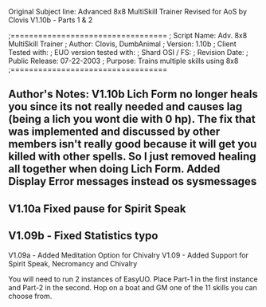 Original Subject line: Advanced 8x8 MultiSkill Trainer Revised for AoS by Clovis V1.10b - Parts 1 & 2

;==================================
; Script Name: Adv. 8x8 MultiSkill Trainer
; Author: Clovis, DumbAnimal
; Version: 1.10b
; Client Tested with:
; EUO version tested with:
; Shard OSI / FS:
; Revision Date:
; Public Release: 07-22-2003
; Purpose: Trains multiple skills using 8x8
;==================================

Author's Notes:
V1.10b Lich Form no longer heals you since its not really needed and causes lag (being a lich you wont die with 0 hp). The fix that was implemented and discussed by other members isn't really good because it will get you killed with other spells. So I just removed healing all together when doing Lich Form.
Added Display Error messages instead os sysmessages
----
V1.10a Fixed pause for Spirit Speak
---
V1.09b - Fixed Statistics typo
---
V1.09a - Added Meditation Option for Chivalry
V1.09 - Added Support for Spirit Speak, Necromancy and Chivalry

You will need to run 2 instances of EasyUO.
Place Part-1 in the first instance and Part-2 in the second. Hop on a boat and GM one of the 11 skills you can choose from.
